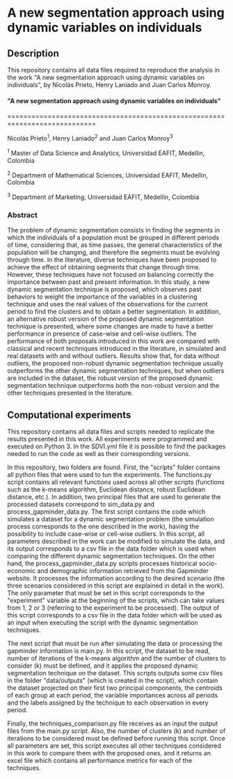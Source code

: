 A new segmentation approach using dynamic variables on individuals
=======================================================================================


## Description

 This repository contains all data files required to reproduce the analysis in the work "A new segmentation approach using dynamic variables on individuals", by Nicolás Prieto, Henry Laniado and Juan Carlos Monroy.

#### "A new segmentation approach using dynamic variables on individuals"
============================================================================

Nicolás Prieto<sup>1</sup>, Henry Laniado<sup>2</sup> and Juan Carlos Monroy<sup>3</sup> 

<sup>1</sup> Master of Data Science and Analytics, Universidad EAFIT, Medellin, Colombia

<sup>2</sup> Department of Mathematical Sciences, Universidad EAFIT, Medellin, Colombia

<sup>3</sup> Department of Marketing, Universidad EAFIT, Medellin, Colombia


### Abstract 

The problem of dynamic segmentation consists in finding the segments in which the individuals of a population must be grouped in different periods of time, considering that, as time passes, the general characteristics of the population will be changing, and therefore the segments must be evolving through time. In the literature, diverse techniques have been proposed to achieve the effect of obtaining segments that change through time. However, these techniques have not focused on balancing correctly the importance between past and present information. In this study, a new dynamic segmentation technique is proposed, which observes past behaviors to weight the importance of the variables in a clustering technique and uses the real values of the observations for the current period to find the clusters and to obtain a better segmentation. In addition, an alternative robust version of the proposed dynamic segmentation technique is presented, where some changes are made to have a better performance in presence of case-wise and cell-wise outliers. The performance of both proposals introduced in this work are compared with classical and recent techniques introduced in the literature, in simulated and real datasets with and without outliers. Results show that, for data without outliers, the proposed non-robust dynamic segmentation technique usually outperforms the other dynamic segmentation techniques, but when outliers are included in the dataset, the robust version of the proposed dynamic segmentation technique outperforms both the non-robust version and the other techniques presented in the literature.

## Computational experiments

This repository contains all data files and scripts needed to replicate the results presented in this work. All experiments were programmed and executed on Python 3. In the SDVI.yml file it is possible to find the packages needed to run the code as well as their corresponding versions.

In this repository, two folders are found. First, the "scripts" folder contains all python files that were used to tun the experiments. The functions.py script contains all relevant functions used across all other scripts (functions such as the k-means algorithm, Euclidean distance, robust Euclidean distance, etc.). In addition, two principal files that are used to generate the processed datasets correspond to sim_data.py and process_gapminder_data.py. The first script contains the code which simulates a dataset for a dynamic segmentation problem (the simulation process corresponds to the one described in the work), having the possibility to include case-wise or cell-wise outliers. In this script, all parameters described in the work can be modified to simulate the data, and its output corresponds to a csv file in the data folder which is used when comparing the different dynamic segmentation techniques. On the other hand, the process_gapminder_data.py scripts processes historical socio-economic and demographic information retrieved from the Gapminder website. It processes the information according to the desired scenario (the three scenarios considered in this script are explained in detail in the work). The only parameter that must be set in this script corresponds to the "experiment" variable at the beginning of the scripts, which can take values from 1, 2 or 3 (referring to the experiment to be processed). The output of this script corresponds to a csv file in the data folder which will be used as an input when executing the script with the dynamic segmentation techniques. 

The next script that must be run after simulating the data or processing the gapminder information is main.py. In this script, the dataset to be read, number of iterations of the k-means algorithm and the number of clusters to consider (k) must be defined, and it applies the proposed dynamic segmentation technique on the dataset. This scripts outputs some csv files in the folder "data/outputs" (which is created in the script), which contain the dataset projected on their first two principal components, the centroids of each group at each period, the variable importances across all periods and the labels assigned by the technique to each observation in every period. 

Finally, the techniques_comparison.py file receives as an input the output files from the main.py script. Also, the number of clusters (k) and number of iterations to be considered must be defined before running this script. Once all parameters are set, this script executes all other techniques considered in this work to compare them with the proposed ones, and it returns an excel file which contains all performance metrics for each of the techniques.
